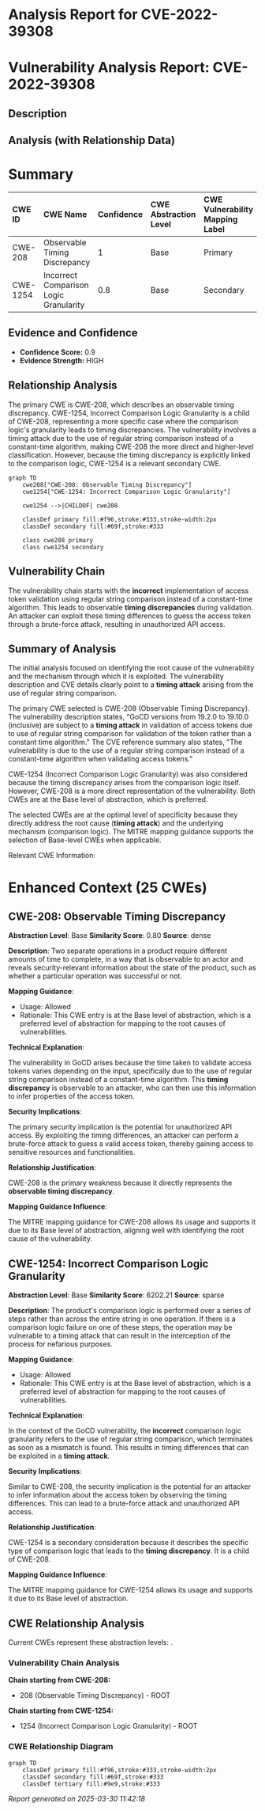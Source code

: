 # Analysis Report for CVE-2022-39308

# Vulnerability Analysis Report: CVE-2022-39308

## Description



## Analysis (with Relationship Data)

# Summary
| CWE ID    | CWE Name                                  | Confidence | CWE Abstraction Level | CWE Vulnerability Mapping Label | CWE-Vulnerability Mapping Notes |
| :-------- | :---------------------------------------- | :--------- | :-------------------- | :------------------------------ | :------------------------------ |
| CWE-208   | Observable Timing Discrepancy           | 1          | Base                  | Primary                         | Allowed                       |
| CWE-1254  | Incorrect Comparison Logic Granularity  | 0.8        | Base                  | Secondary                       | Allowed                       |

## Evidence and Confidence

*   **Confidence Score:** 0.9
*   **Evidence Strength:** HIGH

## Relationship Analysis
The primary CWE is CWE-208, which describes an observable timing discrepancy. CWE-1254, Incorrect Comparison Logic Granularity is a child of CWE-208, representing a more specific case where the comparison logic's granularity leads to timing discrepancies. The vulnerability involves a timing attack due to the use of regular string comparison instead of a constant-time algorithm, making CWE-208 the more direct and higher-level classification. However, because the timing discrepancy is explicitly linked to the comparison logic, CWE-1254 is a relevant secondary CWE.

```mermaid
graph TD
    cwe208["CWE-208: Observable Timing Discrepancy"]
    cwe1254["CWE-1254: Incorrect Comparison Logic Granularity"]
    
    cwe1254 -->|CHILDOF| cwe208

    classDef primary fill:#f96,stroke:#333,stroke-width:2px
    classDef secondary fill:#69f,stroke:#333
    
    class cwe208 primary
    class cwe1254 secondary
```

## Vulnerability Chain
The vulnerability chain starts with the **incorrect** implementation of access token validation using regular string comparison instead of a constant-time algorithm. This leads to observable **timing discrepancies** during validation. An attacker can exploit these timing differences to guess the access token through a brute-force attack, resulting in unauthorized API access.

## Summary of Analysis
The initial analysis focused on identifying the root cause of the vulnerability and the mechanism through which it is exploited. The vulnerability description and CVE details clearly point to a **timing attack** arising from the use of regular string comparison.

The primary CWE selected is CWE-208 (Observable Timing Discrepancy). The vulnerability description states, "GoCD versions from 19.2.0 to 19.10.0 (inclusive) are subject to a **timing attack** in validation of access tokens due to use of regular string comparison for validation of the token rather than a constant time algorithm." The CVE reference summary also states, "The vulnerability is due to the use of a regular string comparison instead of a constant-time algorithm when validating access tokens."

CWE-1254 (Incorrect Comparison Logic Granularity) was also considered because the timing discrepancy arises from the comparison logic itself. However, CWE-208 is a more direct representation of the vulnerability. Both CWEs are at the Base level of abstraction, which is preferred.

The selected CWEs are at the optimal level of specificity because they directly address the root cause (**timing attack**) and the underlying mechanism (comparison logic). The MITRE mapping guidance supports the selection of Base-level CWEs when applicable.

Relevant CWE Information:

# Enhanced Context (25 CWEs)

## CWE-208: Observable Timing Discrepancy
**Abstraction Level**: Base
**Similarity Score**: 0.80
**Source**: dense

**Description**:
Two separate operations in a product require different amounts of time to complete, in a way that is observable to an actor and reveals security-relevant information about the state of the product, such as whether a particular operation was successful or not.

**Mapping Guidance**:
- Usage: Allowed
- Rationale: This CWE entry is at the Base level of abstraction, which is a preferred level of abstraction for mapping to the root causes of vulnerabilities.

**Technical Explanation**:

The vulnerability in GoCD arises because the time taken to validate access tokens varies depending on the input, specifically due to the use of regular string comparison instead of a constant-time algorithm. This **timing discrepancy** is observable to an attacker, who can then use this information to infer properties of the access token.

**Security Implications**:

The primary security implication is the potential for unauthorized API access. By exploiting the timing differences, an attacker can perform a brute-force attack to guess a valid access token, thereby gaining access to sensitive resources and functionalities.

**Relationship Justification**:

CWE-208 is the primary weakness because it directly represents the **observable timing discrepancy**.

**Mapping Guidance Influence**:

The MITRE mapping guidance for CWE-208 allows its usage and supports it due to its Base level of abstraction, aligning well with identifying the root cause of the vulnerability.

## CWE-1254: Incorrect Comparison Logic Granularity
**Abstraction Level**: Base
**Similarity Score**: 6202.21
**Source**: sparse

**Description**:
The product's comparison logic is performed over a series of steps rather than across the entire string in one operation. If there is a comparison logic failure on one of these steps, the operation may be vulnerable to a timing attack that can result in the interception of the process for nefarious purposes.

**Mapping Guidance**:
- Usage: Allowed
- Rationale: This CWE entry is at the Base level of abstraction, which is a preferred level of abstraction for mapping to the root causes of vulnerabilities.

**Technical Explanation**:

In the context of the GoCD vulnerability, the **incorrect** comparison logic granularity refers to the use of regular string comparison, which terminates as soon as a mismatch is found. This results in timing differences that can be exploited in a **timing attack**.

**Security Implications**:

Similar to CWE-208, the security implication is the potential for an attacker to infer information about the access token by observing the timing differences. This can lead to a brute-force attack and unauthorized API access.

**Relationship Justification**:

CWE-1254 is a secondary consideration because it describes the specific type of comparison logic that leads to the **timing discrepancy**. It is a child of CWE-208.

**Mapping Guidance Influence**:

The MITRE mapping guidance for CWE-1254 allows its usage and supports it due to its Base level of abstraction.


## CWE Relationship Analysis

Current CWEs represent these abstraction levels: .


### Vulnerability Chain Analysis

**Chain starting from CWE-208:**
- 208 (Observable Timing Discrepancy) - ROOT


**Chain starting from CWE-1254:**
- 1254 (Incorrect Comparison Logic Granularity) - ROOT



### CWE Relationship Diagram

```mermaid
graph TD
    classDef primary fill:#f96,stroke:#333,stroke-width:2px
    classDef secondary fill:#69f,stroke:#333
    classDef tertiary fill:#9e9,stroke:#333
```



*Report generated on 2025-03-30 11:42:18*

